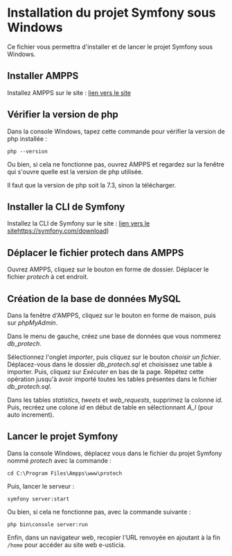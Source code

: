 #  Installation du projet Symfony sous Windows

Ce fichier vous permettra d'installer et de lancer le projet Symfony sous Windows.

## Installer AMPPS

Installez AMPPS sur le site : [lien vers le site](https://ampps.com/download?fbclid=IwAR3H88HVl31ts34Be1_lfocdPMpo8XKWMLMvmRd6hlYdAyKT-iOebnjjnmc)

## Vérifier la version de php

Dans la console Windows, tapez cette commande pour vérifier la version de php installée :

`php --version`

Ou bien, si cela ne fonctionne pas, ouvrez AMPPS et regardez sur la fenêtre qui s'ouvre quelle est la version de php utilisée.

Il faut que la version de php soit la 7.3, sinon la télécharger.

## Installer la CLI de Symfony

Installez la CLI de Symfony sur le site : [lien vers le site](https://sourceforge.net/projects/wampserver/)https://symfony.com/download)

## Déplacer le fichier protech dans AMPPS

Ouvrez AMPPS, cliquez sur le bouton en forme de dossier.
Déplacer le fichier _protech_ à cet endroit.

## Création de la base de données MySQL

Dans la fenêtre d'AMPPS, cliquez sur le bouton en forme de maison, puis sur _phpMyAdmin_.

Dans le menu de gauche, créez une base de données que vous nommerez _db_protech_.

Sélectionnez l'onglet _importer_, puis cliquez sur le bouton _choisir un fichier_.
Déplacez-vous dans le dossier _db_protech.sql_ et choisissez une table à importer. Puis, cliquez sur _Exécuter_ en bas de la page.
Répétez cette opération jusqu'à avoir importé toutes les tables présentes dans le fichier _db_protech.sql_.

Dans les tables _statistics_, _tweets_ et _web_requests_, supprimez la colonne _id_.
Puis, recréez une colone _id_ en début de table en sélectionnant _A_I_ (pour auto increment).

## Lancer le projet Symfony

Dans la console Windows, déplacez vous dans le fichier du projet Symfony nommé _protech_ avec la commande :

`cd C:\Program Files\Ampps\www\protech`

Puis, lancer le serveur :

`symfony server:start`

Ou bien, si cela ne fonctionne pas, avec la commande suivante :

`php bin\console server:run`

Enfin, dans un navigateur web, recopier l'URL renvoyée en ajoutant à la fin `/home` pour accéder au site web e-usticia.

